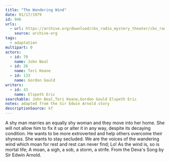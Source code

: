 ```yaml
---
title: "The Wandering Wind"
date: 01/17/1979
id: 946
urls: 
  - url: https://archive.org/download/cbs_radio_mystery_theater/cbs_radio_mystery_theater-0901-0950.zip/cbs_radio_mystery_theater-0901-0950%2Fcbsrmt_0946_the_wandering_wind.mp3
    source: archive-org
tags: 
  - adaptation
multipart: 0
actors:  
  - id: 70
    name: John Beal  
  - id: 26
    name: Teri Keane  
  - id: 133
    name: Gordon Gould
writers:  
  - id: 43
    name: Elspeth Eric
searchable: John Beal,Teri Keane,Gordon Gould Elspeth Eric
notes: adapted from the Sir Edwin Arnold story
descriptionSource: kf
---
```

A shy man marries an equally shy woman and they move into her home. She will not allow him to fix it up or alter it in any way, despite its decaying condition. He wants to be more extroverted and help others overcome their shyness. She wants to stay secluded. We are the voices of the wandering wind which moan for rest and rest can never find; Lo! As the wind is, so is mortal life; A moan, a sigh, a sob, a storm, a strife. From the Deva's Song by Sir Edwin Arnold.